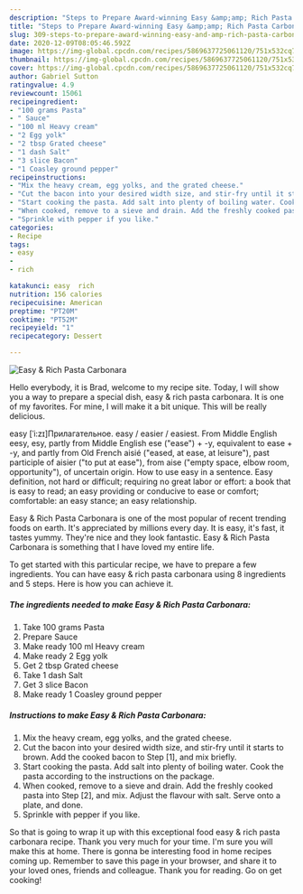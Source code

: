```yaml
---
description: "Steps to Prepare Award-winning Easy &amp;amp; Rich Pasta Carbonara"
title: "Steps to Prepare Award-winning Easy &amp;amp; Rich Pasta Carbonara"
slug: 309-steps-to-prepare-award-winning-easy-and-amp-rich-pasta-carbonara
date: 2020-12-09T08:05:46.592Z
image: https://img-global.cpcdn.com/recipes/5869637725061120/751x532cq70/easy-rich-pasta-carbonara-recipe-main-photo.jpg
thumbnail: https://img-global.cpcdn.com/recipes/5869637725061120/751x532cq70/easy-rich-pasta-carbonara-recipe-main-photo.jpg
cover: https://img-global.cpcdn.com/recipes/5869637725061120/751x532cq70/easy-rich-pasta-carbonara-recipe-main-photo.jpg
author: Gabriel Sutton
ratingvalue: 4.9
reviewcount: 15061
recipeingredient:
- "100 grams Pasta"
- " Sauce"
- "100 ml Heavy cream"
- "2 Egg yolk"
- "2 tbsp Grated cheese"
- "1 dash Salt"
- "3 slice Bacon"
- "1 Coasley ground pepper"
recipeinstructions:
- "Mix the heavy cream, egg yolks, and the grated cheese."
- "Cut the bacon into your desired width size, and stir-fry until it starts to brown. Add the cooked bacon to Step [1], and mix briefly."
- "Start cooking the pasta. Add salt into plenty of boiling water. Cook the pasta according to the instructions on the package."
- "When cooked, remove to a sieve and drain. Add the freshly cooked pasta into Step [2], and mix. Adjust the flavour with salt. Serve onto a plate, and done."
- "Sprinkle with pepper if you like."
categories:
- Recipe
tags:
- easy
- 
- rich

katakunci: easy  rich 
nutrition: 156 calories
recipecuisine: American
preptime: "PT20M"
cooktime: "PT52M"
recipeyield: "1"
recipecategory: Dessert

---
```



![Easy &amp; Rich Pasta Carbonara](https://img-global.cpcdn.com/recipes/5869637725061120/751x532cq70/easy-rich-pasta-carbonara-recipe-main-photo.jpg)

Hello everybody, it is Brad, welcome to my recipe site. Today, I will show you a way to prepare a special dish, easy &amp; rich pasta carbonara. It is one of my favorites. For mine, I will make it a bit unique. This will be really delicious.

easy [ˈi:zɪ]Прилагательное. easy / easier / easiest. From Middle English eesy, esy, partly from Middle English ese (&#34;ease&#34;) + -y, equivalent to ease +‎ -y, and partly from Old French aisié (&#34;eased, at ease, at leisure&#34;), past participle of aisier (&#34;to put at ease&#34;), from aise (&#34;empty space, elbow room, opportunity&#34;), of uncertain origin. How to use easy in a sentence. Easy definition, not hard or difficult; requiring no great labor or effort: a book that is easy to read; an easy providing or conducive to ease or comfort; comfortable: an easy stance; an easy relationship.

Easy &amp; Rich Pasta Carbonara is one of the most popular of recent trending foods on earth. It's appreciated by millions every day. It is easy, it's fast, it tastes yummy. They're nice and they look fantastic. Easy &amp; Rich Pasta Carbonara is something that I have loved my entire life.


To get started with this particular recipe, we have to prepare a few ingredients. You can have easy &amp; rich pasta carbonara using 8 ingredients and 5 steps. Here is how you can achieve it.

<!--inarticleads1-->

##### The ingredients needed to make Easy &amp; Rich Pasta Carbonara:

1. Take 100 grams Pasta
1. Prepare  Sauce
1. Make ready 100 ml Heavy cream
1. Make ready 2 Egg yolk
1. Get 2 tbsp Grated cheese
1. Take 1 dash Salt
1. Get 3 slice Bacon
1. Make ready 1 Coasley ground pepper




<!--inarticleads2-->

##### Instructions to make Easy &amp; Rich Pasta Carbonara:

1. Mix the heavy cream, egg yolks, and the grated cheese.
1. Cut the bacon into your desired width size, and stir-fry until it starts to brown. Add the cooked bacon to Step [1], and mix briefly.
1. Start cooking the pasta. Add salt into plenty of boiling water. Cook the pasta according to the instructions on the package.
1. When cooked, remove to a sieve and drain. Add the freshly cooked pasta into Step [2], and mix. Adjust the flavour with salt. Serve onto a plate, and done.
1. Sprinkle with pepper if you like.




So that is going to wrap it up with this exceptional food easy &amp; rich pasta carbonara recipe. Thank you very much for your time. I'm sure you will make this at home. There is gonna be interesting food in home recipes coming up. Remember to save this page in your browser, and share it to your loved ones, friends and colleague. Thank you for reading. Go on get cooking!
